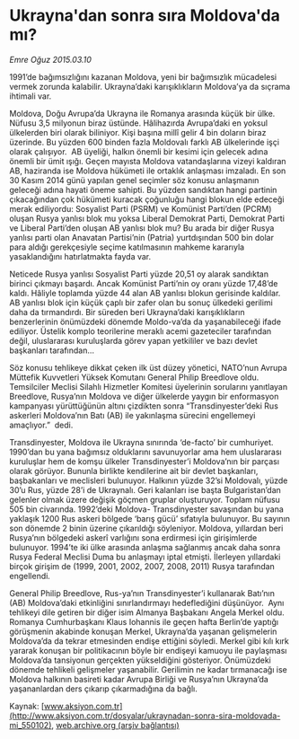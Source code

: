 # Ukrayna'dan sonra sıra Moldova'da mı?

*Emre Oğuz 2015.03.10*

<div class="pNewsDetailMainContent" itemprop="articleBody">
 <p>
  1991’de bağımsızlığını kazanan Moldova, yeni bir bağımsızlık mücadelesi vermek zorunda kalabilir. Ukrayna’daki karışıklıkların Moldova’ya da sıçrama ihtimali var.
 </p>
 <p>
  Moldova, Doğu Avrupa’da Ukrayna ile Romanya arasında küçük bir ülke. Nüfusu 3,5 milyonun biraz üstünde. Hâlihazırda Avrupa’daki en yoksul ülkelerden biri olarak biliniyor. Kişi başına millî gelir 4 bin doların biraz üzerinde. Bu yüzden 600 binden fazla Moldovalı farklı AB ülkelerinde işçi olarak çalışıyor.  AB üyeliği, halkın önemli bir kesimi için gelecek adına önemli bir ümit ışığı. Geçen mayısta Moldova vatandaşlarına vizeyi kaldıran AB, haziranda ise Moldova hükümeti ile ortaklık anlaşması imzaladı. En son 30 Kasım 2014 günü yapılan genel seçimler söz konusu anlaşmanın geleceği adına hayati öneme sahipti. Bu yüzden sandıktan hangi partinin çıkacağından çok hükümeti kuracak çoğunluğu hangi blokun elde edeceği merak ediliyordu: Sosyalist Parti (PSRM) ve Komünist Parti’den (PCRM) oluşan Rusya yanlısı blok mu yoksa Liberal Demokrat Parti, Demokrat Parti ve Liberal Parti’den oluşan AB yanlısı blok mu? Bu arada bir diğer Rusya yanlısı parti olan Anavatan Partisi’nin (Patria) yurtdışından 500 bin dolar para aldığı gerekçesiyle seçime katılmasının mahkeme kararıyla yasaklandığını hatırlatmakta fayda var.
 </p>
 <p>
  Neticede Rusya yanlısı Sosyalist Parti yüzde 20,51 oy alarak sandıktan birinci çıkmayı başardı. Ancak Komünist Parti’nin oy oranı yüzde 17,48’de kaldı. Hâliyle toplamda yüzde 44 alan AB yanlısı blokun gerisinde kaldılar. AB yanlısı blok için küçük çaplı bir zafer olan bu sonuç ülkedeki gerilimi daha da tırmandırdı. Bir süreden beri Ukrayna’daki karışıklıkların benzerlerinin önümüzdeki dönemde Moldo-va’da da yaşanabileceği ifade ediliyor. Üstelik komplo teorilerine meraklı acemi gazeteciler tarafından değil, uluslararası kuruluşlarda görev yapan yetkililer ve bazı devlet başkanları tarafından...
 </p>
 <p>
  Söz konusu tehlikeye dikkat çeken ilk üst düzey yönetici, NATO’nun Avrupa Müttefik Kuvvetleri Yüksek Komutanı General Philip Breedlove oldu. Temsilciler Meclisi Silahlı Hizmetler Komitesi üyelerinin sorularını yanıtlayan Breedlove, Rusya’nın Moldova ve diğer ülkelerde yaygın bir enformasyon kampanyası yürüttüğünün altını çizdikten sonra “Transdinyester’deki Rus askerleri Moldova’nın Batı (AB) ile yakınlaşma sürecini engellemeyi amaçlıyor.”  dedi.
 </p>
 <p>
  Transdinyester, Moldova ile Ukrayna sınırında ‘de-facto’ bir cumhuriyet. 1990’dan bu yana bağımsız olduklarını savunuyorlar ama hem uluslararası kuruluşlar hem de komşu ülkeler Transdinyester’i Moldova’nın bir parçası olarak görüyor. Bununla birlikte kendilerine ait bir devlet başkanları, başbakanları ve meclisleri bulunuyor. Halkının yüzde 32’si Moldovalı, yüzde 30’u Rus, yüzde 28’i de Ukraynalı. Geri kalanları ise başta Bulgaristan’dan gelenler olmak üzere değişik göçmen gruplar oluşturuyor. Toplam nüfusu 505 bin civarında. 1992’deki Moldova- Transdinyester savaşından bu yana yaklaşık 1200 Rus askeri bölgede ‘barış gücü’ sıfatıyla bulunuyor. Bu sayının son dönemde 2 binin üzerine çıkarıldığı söyleniyor. Moldova, yıllardan beri Rusya’nın bölgedeki askerî varlığını sona erdirmesi için girişimlerde bulunuyor. 1994’te iki ülke arasında anlaşma sağlanmış ancak daha sonra Rusya Federal Meclisi Duma bu anlaşmayı iptal etmişti. İlerleyen yıllardaki birçok girişim de (1999, 2001, 2002, 2007, 2008, 2011) Rusya tarafından engellendi.
 </p>
 <p>
  General Philip Breedlove, Rus-ya’nın Transdinyester’i kullanarak Batı’nın (AB) Moldova’daki etkinliğini sınırlandırmayı hedeflediğini düşünüyor.  Aynı tehlikeyi dile getiren bir diğer isim Almanya Başbakanı Angela Merkel oldu. Romanya Cumhurbaşkanı Klaus Iohannis ile geçen hafta Berlin’de yaptığı görüşmenin akabinde konuşan Merkel, Ukrayna’da yaşanan gelişmelerin Moldova’da da tekrar etmesinden endişe ettiğini söyledi. Merkel gibi kılı kırk yararak konuşan bir politikacının böyle bir endişeyi kamuoyu ile paylaşması Moldova’da tansiyonun gerçekten yükseldiğini gösteriyor. Önümüzdeki dönemde tehlikeli gelişmeler yaşanabilir. Gerilimin ne kadar tırmanacağı ise Moldova halkının basireti kadar Avrupa Birliği ve Rusya’nın Ukrayna’da yaşananlardan ders çıkarıp çıkarmadığına da bağlı.
 </p>
</div>


Kaynak: [www.aksiyon.com.tr](http://www.aksiyon.com.tr/dosyalar/ukraynadan-sonra-sira-moldovada-mi_550102), [web.archive.org (arşiv bağlantısı)](http://web.archive.org/web/20150706135326/http://www.aksiyon.com.tr/dosyalar/ukraynadan-sonra-sira-moldovada-mi_550102)
